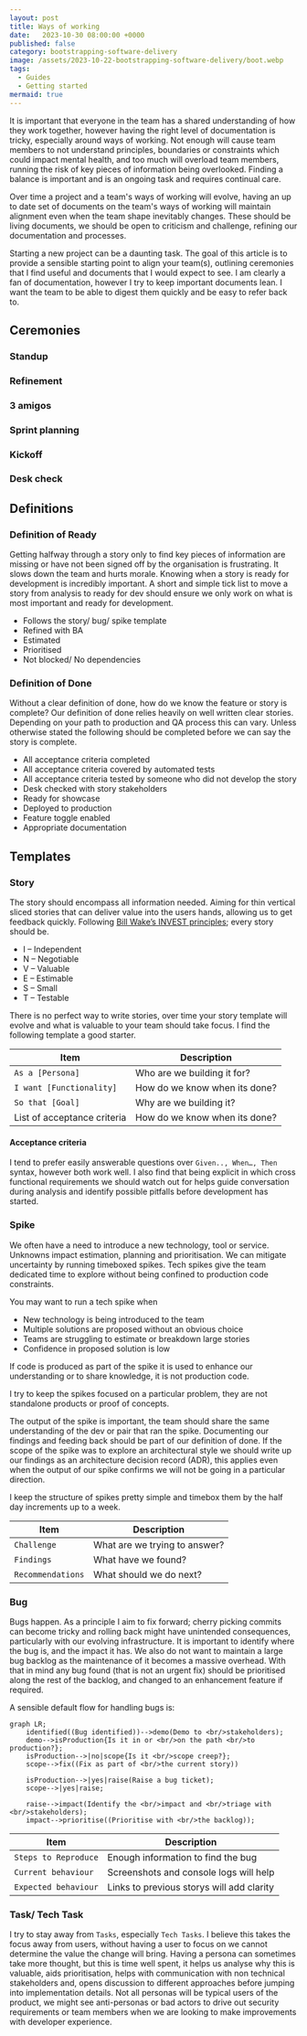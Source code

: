 ```yaml
---
layout: post
title: Ways of working
date:   2023-10-30 08:00:00 +0000
published: false
category: bootstrapping-software-delivery
image: /assets/2023-10-22-bootstrapping-software-delivery/boot.webp
tags:
  - Guides
  - Getting started
mermaid: true
---
```


It is important that everyone in the team has a shared understanding of how they work together, however having the right level of documentation is tricky, especially around ways of working. Not enough will cause team members to not understand principles, boundaries or constraints which could impact mental health, and too much will overload team members, running the risk of key pieces of information being overlooked. Finding a balance is important and is an ongoing task and requires continual care.

<!--more-->

Over time a project and a team's ways of working will evolve, having an up to date set of documents on the team's ways of working will maintain alignment even when the team shape inevitably changes. These should be living documents, we should be open to criticism and challenge, refining our documentation and processes.

Starting a new project can be a daunting task. The goal of this article is to provide a sensible starting point to align your team(s), outlining ceremonies that I find useful and documents that I would expect to see. I am clearly a fan of documentation, however I try to keep important documents lean. I want the team to be able to digest them quickly and be easy to refer back to.

## Ceremonies

### Standup

### Refinement

### 3 amigos

### Sprint planning

### Kickoff

### Desk check

## Definitions

### Definition of Ready

Getting halfway through a story only to find key pieces of information are missing or have not been signed off by the organisation is frustrating. It slows down the team and hurts morale. Knowing when a story is ready for development is incredibly important. A short and simple tick list to move a story from analysis to ready for dev should ensure we only work on what is most important and ready for development.

* Follows the story/ bug/ spike template
* Refined with BA
* Estimated
* Prioritised
* Not blocked/ No dependencies

### Definition of Done

Without a clear definition of done, how do we know the feature or story is complete? Our definition of done relies heavily on well written clear stories. Depending on your path to production and QA process this can vary. Unless otherwise stated the following should be completed before we can say the story is complete.

* All acceptance criteria completed
* All acceptance criteria covered by automated tests
* All acceptance criteria tested by someone who did not develop the story
* Desk checked with story stakeholders
* Ready for showcase
* Deployed to production
* Feature toggle enabled
* Appropriate documentation

## Templates

### Story

The story should encompass all information needed. Aiming for thin vertical sliced stories that can deliver value into the users hands, allowing us to get feedback quickly. Following [Bill Wake’s INVEST principles](https://xp123.com/articles/invest-in-good-stories-and-smart-tasks/); every story should be.

* I – Independent
* N – Negotiable
* V – Valuable
* E – Estimable
* S – Small
* T – Testable

There is no perfect way to write stories, over time your story template will evolve and what is valuable to your team should take focus. I find the following template a good starter.

| Item     | Description |
| ----------- | ----------- |
| `As a [Persona]` | Who are we building it for? |
| `I want [Functionality]` | How do we know when its done? |
| `So that [Goal]` | Why are we building it? |
| List of acceptance criteria | How do we know when its done? |

#### Acceptance criteria

I tend to prefer easily answerable questions over `Given.., When…, Then` syntax, however both work well. I also find that being explicit in which cross functional requirements we should watch out for helps guide conversation during analysis and identify possible pitfalls before development has started.

### Spike

We often have a need to introduce a new technology, tool or service. Unknowns impact estimation, planning and prioritisation. We can mitigate uncertainty by running timeboxed spikes. Tech spikes give the team dedicated time to explore without being confined to production code constraints.

You may want to run a tech spike when

* New technology is being introduced to the team
* Multiple solutions are proposed without an obvious choice
* Teams are struggling to estimate or breakdown large stories
* Confidence in proposed solution is low

If code is produced as part of the spike it is used to enhance our understanding or to share knowledge, it is not production code.

I try to keep the spikes focused on a particular problem, they are not standalone products or proof of concepts.

The output of the spike is important, the team should share the same understanding of the dev or pair that ran the spike. Documenting our findings and feeding back should be part of our definition of done. If the scope of the spike was to explore an architectural style we should write up our findings as an architecture decision record (ADR), this applies even when the output of our spike confirms we will not be going in a particular direction.

I keep the structure of spikes pretty simple and timebox them by the half day increments up to a week.

| Item     | Description |
| ----------- | ----------- |
| `Challenge` | What are we trying to answer? |
| `Findings` | What have we found? |
| `Recommendations` | What should we do next? |

### Bug

Bugs happen. As a principle I aim to fix forward; cherry picking commits can become tricky and rolling back might have unintended consequences, particularly with our evolving infrastructure. It is important to identify where the bug is, and the impact it has. We also do not want to maintain a large bug backlog as the maintenance of it becomes a massive overhead. With that in mind any bug found (that is not an urgent fix) should be prioritised along the rest of the backlog, and changed to an enhancement feature if required.

A sensible default flow for handling bugs is:

```mermaid
graph LR;
    identified((Bug identified))-->demo(Demo to <br/>stakeholders);
    demo-->isProduction{Is it in or <br/>on the path <br/>to production?};
    isProduction-->|no|scope{Is it <br/>scope creep?};
    scope-->fix((Fix as part of <br/>the current story))
    
    isProduction-->|yes|raise(Raise a bug ticket);
    scope-->|yes|raise;

    raise-->impact(Identify the <br/>impact and <br/>triage with <br/>stakeholders);
    impact-->prioritise((Prioritise with <br/>the backlog));
```

| Item     | Description |
| ----------- | ----------- |
| `Steps to Reproduce` | Enough information to find the bug |
| `Current behaviour` | Screenshots and console logs will help |
| `Expected behaviour` | Links to previous storys will add clarity |

### Task/ Tech Task

I try to stay away from `Tasks`, especially `Tech Tasks`. I believe this takes the focus away from users, without having a user to focus on we cannot determine the value the change will bring. Having a persona can sometimes take more thought, but this is time well spent, it helps us analyse why this is valuable, aids prioritisation, helps with communication with non technical stakeholders and, opens discussion to different approaches before jumping into implementation details. Not all personas will be typical users of the product, we might see anti-personas or bad actors to drive out security requirements or team members when we are looking to make improvements with developer experience.
